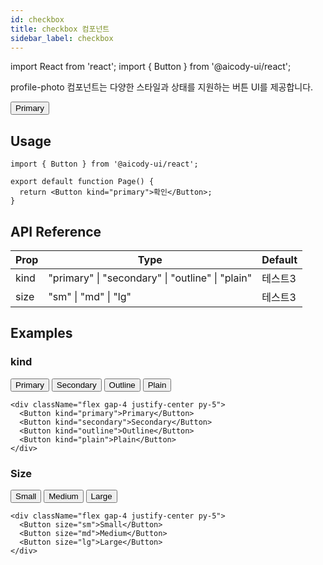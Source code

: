 ```yaml
---
id: checkbox
title: checkbox 컴포넌트
sidebar_label: checkbox
---
```


import React from 'react';
import { Button } from '@aicody-ui/react';

profile-photo 컴포넌트는 다양한 스타일과 상태를 지원하는 버튼 UI를 제공합니다.

<div className="flex gap-4 justify-center py-5">
  <Button kind="primary">Primary</Button>
</div>

## Usage

```tsx
import { Button } from '@aicody-ui/react';

export default function Page() {
  return <Button kind="primary">확인</Button>;
}
```

## API Reference

| Prop | Type                                             | Default |
| ---- | ------------------------------------------------ | ------- |
| kind | "primary" \| "secondary" \| "outline" \| "plain" | 테스트3 |
| size | "sm" \| "md" \| "lg"                             | 테스트3 |

## Examples

### kind

<div className="flex gap-4 justify-center py-5">
  <Button kind="primary">Primary</Button>
  <Button kind="secondary">Secondary</Button>
  <Button kind="outline">Outline</Button>
  <Button kind="plain">Plain</Button>
</div>

```tsx
<div className="flex gap-4 justify-center py-5">
  <Button kind="primary">Primary</Button>
  <Button kind="secondary">Secondary</Button>
  <Button kind="outline">Outline</Button>
  <Button kind="plain">Plain</Button>
</div>
```

### Size

<div className="flex gap-4 justify-center py-5">
  <Button size="sm">Small</Button>
  <Button size="md">Medium</Button>
  <Button size="lg">Large</Button>
</div>

```tsx
<div className="flex gap-4 justify-center py-5">
  <Button size="sm">Small</Button>
  <Button size="md">Medium</Button>
  <Button size="lg">Large</Button>
</div>
```
